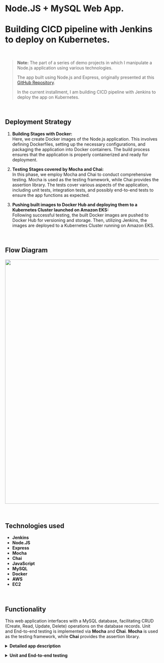 # Node.JS + MySQL Web App.<br><br>Building CICD pipeline with Jenkins to deploy on Kubernetes.

<br>

> **Note:** The part of a series of demo projects in which I manipulate a Node.js application using various technologies.<br>
>
> The app built using Node.js and Express, originally presented at this [GitHub Repository](https://github.com/otam-mato/nodejs_mysql_web_app_terraform.git).
>
> In the current installment, I am building CICD pipeline with Jenkins to deploy the app on Kubernetes.
<br>

## Deployment Strategy

1. **Building Stages with Docker:** <br> 
   Here, we create Docker images of the Node.js application. This involves defining Dockerfiles, setting up the necessary configurations, and packaging the application into Docker containers. The build process ensures that the application is properly containerized and ready for deployment.

2. **Testing Stages covered by Mocha and Chai:** <br>
   In this phase, we employ Mocha and Chai to conduct comprehensive testing. Mocha is used as the testing framework, while Chai provides the assertion library. The tests cover various aspects of the application, including unit tests, integration tests, and possibly end-to-end tests to ensure the app functions as expected.

3. **Pushing built images to Docker Hub and deploying them to a Kubernetes Cluster launched on Amazon EKS:** <br>
   Following successful testing, the built Docker images are pushed to Docker Hub for versioning and storage. Then, utilizing Jenkins, the images are deployed to a Kubernetes Cluster running on Amazon EKS. 
<br>

## Flow Diagram

<p align="center">
  <img src="https://github.com/otam-mato/nodejs_mysql_web_app_jenkins/assets/113034133/1e6b100e-cc20-4e5b-80f5-8932cf9ca4dd" width="800px"/>
</p>

<br>

## Technologies used
- **Jenkins**
- **Node.JS**
- **Express**
- **Mocha**
- **Chai**
- **JavaScript**
- **MySQL**
- **Docker**
- **AWS**
- **EC2**
  
<br>

## Functionality

This web application interfaces with a MySQL database, facilitating CRUD (Create, Read, Update, Delete) operations on the database records. Unit and End-to-end testing is implemented via **Mocha** and **Chai**. **Mocha** is used as the testing framework, while **Chai** provides the assertion library.

**<details markdown=1><summary markdown="span">Detailed app description</summary>**

## Summary

The app sets up a web server for a supplier management system. It allows viewing, adding, updating, and deleting suppliers. 

#### **Dependencies and Modules**:
   - **express**: The framework that allows us to set up and run a web server.
   - **body-parser**: A tool that lets the server read and understand data sent in requests.
   - **cors**: Ensures the server can communicate with different web addresses or domains.
   - **mustache-express**: A template engine, letting the server display dynamic web pages using the Mustache format.
   - **serve-favicon**: Provides the small icon seen on browser tabs for the website.
   - **Custom Modules**: 
     - `supplier.controller`: Handles the logic for managing suppliers like fetching, adding, or updating their details.
     - `config.js`: Keeps the server's settings for connectind to the MySQL database.

#### **Configuration**:
   - The server starts on a port taken from a setting (like an environment variable) or uses `3000` as a default.

#### **Middleware**:
   - It's equipped to understand data in JSON format or when it's URL-encoded.
   - It can chat with web pages hosted elsewhere, thanks to CORS.
   - Mustache is the chosen format for web pages, with templates stored in a folder named `views`.
   - There's a public storage (`public`) for things like images or stylesheets, accessible by anyone visiting the site.
   - The site's tiny browser tab icon is fetched using `serve-favicon`.

#### **Routes (Webpage Endpoints)**:
   - **Home**: `GET /`: Serves the home page.
   - **Supplier Operations**: 
     - `GET /suppliers/`: Fetches and displays all suppliers.
     - `GET /supplier-add`: Serves a page to add a new supplier.
     - `POST /supplier-add`: Receives data to add a new supplier.
     - `GET /supplier-update/:id`: Serves a page to update details of a supplier using its ID.
     - `POST /supplier-update`: Receives updated data of a supplier.
     - `POST /supplier-remove/:id`: Removes a supplier using its ID.

#### **Starting Up**:
   - The server comes to life, starts listening for visits, and announces its awakening with a log message.

</details>

**<details markdown=1><summary markdown="span">Unit and End-to-end testing</summary>**

Test stages involve the following test cases:

   1. **Unit testing example. Test the NodeJS app:**
   <br><br>
   **Mocha** test script for testing the application running on port 3000. It uses the **Chai** assertion library and the Chai HTTP plugin for making HTTP requests and asserting the response.
   <br><br>
   This test case ensures that when an HTTP GET request is made to 'http://localhost:3000/', the response has a status code of 200 and there are no errors. If any of the assertions fail, the test case will be marked as failed.
   
      [**unit_test.js**](https://github.com/otam-mato/nodejs_mysql_web_app_jenkins/blob/697c67da869b96e3061374cb682384946fc47430/test/unit-test.js)
   
   2. **End-to-end test examples. Test MySQL database to send a request from within the NodeJS app**

         Mocha test cases for testing an API that returns id's of entries from a database. The tests as well use Chai assertions and the Chai HTTP plugin for making HTTP requests and asserting the response.
         
         These test cases verify various aspects of the API's response, including the status code, response format, array structure, non-empty response, and the presence and data types of specific properties in the response objects.
         
         - The first test case is named 'should return all entries in the database as JSON'. It sends an HTTP GET request to 'http://localhost:3000/entries' and asserts that the response has a status code of 200 and is in JSON format.
         
         - The second test case is named 'should return the response is an array'. It sends an HTTP GET request to 'http://localhost:3000/entries' and asserts that the response body is an array.
         
         - The third test case is named 'ensure the response array is not empty'. It sends an HTTP GET request to 'http://localhost:3000/entries' and asserts that the response array has a length greater than 0.
         
         - The fourth test case is named 'returned object contains the necessary properties: "id" (and it is the number)'. It sends an HTTP GET request to 'http://localhost:3000/entries', assumes the response contains an array of objects, and asserts that the first object in the array has the propertiy 'id'. It further asserts that the 'id' property is a number.
         
         To test the MySQL database connection from within the NodeJS app we add one more endpoint `/entries' in index.js file:
         
         <img width="700" alt="Screenshot 2023-07-05 at 20 33 36" src="https://github.com/otam-mato/nodejs_mysql_web_app_jenkins/assets/113034133/765e8c4d-574a-4843-aea1-e70fc2bacaad">
         
         [**end-to-end-test.js**](https://github.com/otam-mato/nodejs_mysql_web_app_jenkins/blob/8cfbcb23d155ae9f6dc30ae170400d73dcd1ea0e/test/end-to-end-test.js)
   
   <br>
   <br>

</details>
